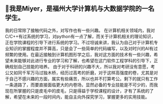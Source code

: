 ## 👋我是Miyer，是福州大学计算机与大数据学院的一名学生。
 我的日常除了接触代码之外，对写作也有一些兴趣。
 在计算机相关领域内，我对C/C++有过系统的学习，对python有一点了解，而关于计算机相关的理论知识，正在学院课程的引导下进行系统的学习。不过坦诚来讲，我认为自己对于计算机专业知识的掌握程度并不算高，只是会了一些简单的代码编写，以及对时兴的AI有过频繁的使用。在最近接触到计算机图形学之后，我对这方面的技术有一些兴趣，希望未来能够对此进行专业的学习和了解，也希望在这门软件工程学科的引导下，正确规划自己技能的培养。
 由于对于科研的兴趣不大，所以我对考研没有意愿，考公又如同千军万马过独木桥，经历过高考的折磨，对于这样高强度的卷，尤其是对于自己不感兴趣的方面，属实有些痛苦，所以也并不打算考公。剩下的就只有工作一条道路了，而要直接面临更大的内卷场，显然必备的专业技能是不可少的，而我现在所掌握的只是皮毛中的皮毛，只是得益于学校课程的设计，才有了系统的了解，希望在未来的一段时间内，能自主向外探究学习，掌握更多的实用技能。

<!--
**Miyer003/Miyer003** is a ✨ _special_ ✨ repository because its `README.md` (this file) appears on your GitHub profile.

Here are some ideas to get you started:

- 🔭 I’m currently working on ...
- 🌱 I’m currently learning ...
- 👯 I’m looking to collaborate on ...
- 🤔 I’m looking for help with ...
- 💬 Ask me about ...
- 📫 How to reach me: ...
- 😄 Pronouns: ...
- ⚡ Fun fact: ...
-->
